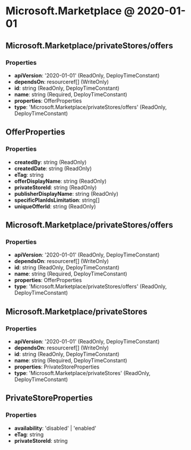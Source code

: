 # Microsoft.Marketplace @ 2020-01-01

## Microsoft.Marketplace/privateStores/offers
### Properties
* **apiVersion**: '2020-01-01' (ReadOnly, DeployTimeConstant)
* **dependsOn**: resourceref[] (WriteOnly)
* **id**: string (ReadOnly, DeployTimeConstant)
* **name**: string (Required, DeployTimeConstant)
* **properties**: OfferProperties
* **type**: 'Microsoft.Marketplace/privateStores/offers' (ReadOnly, DeployTimeConstant)

## OfferProperties
### Properties
* **createdBy**: string (ReadOnly)
* **createdDate**: string (ReadOnly)
* **eTag**: string
* **offerDisplayName**: string (ReadOnly)
* **privateStoreId**: string (ReadOnly)
* **publisherDisplayName**: string (ReadOnly)
* **specificPlanIdsLimitation**: string[]
* **uniqueOfferId**: string (ReadOnly)

## Microsoft.Marketplace/privateStores/offers
### Properties
* **apiVersion**: '2020-01-01' (ReadOnly, DeployTimeConstant)
* **dependsOn**: resourceref[] (WriteOnly)
* **id**: string (ReadOnly, DeployTimeConstant)
* **name**: string (Required, DeployTimeConstant)
* **properties**: OfferProperties
* **type**: 'Microsoft.Marketplace/privateStores/offers' (ReadOnly, DeployTimeConstant)

## Microsoft.Marketplace/privateStores
### Properties
* **apiVersion**: '2020-01-01' (ReadOnly, DeployTimeConstant)
* **dependsOn**: resourceref[] (WriteOnly)
* **id**: string (ReadOnly, DeployTimeConstant)
* **name**: string (Required, DeployTimeConstant)
* **properties**: PrivateStoreProperties
* **type**: 'Microsoft.Marketplace/privateStores' (ReadOnly, DeployTimeConstant)

## PrivateStoreProperties
### Properties
* **availability**: 'disabled' | 'enabled'
* **eTag**: string
* **privateStoreId**: string

